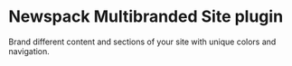 # Newspack Multibranded Site plugin

Brand different content and sections of your site with unique colors and navigation.

